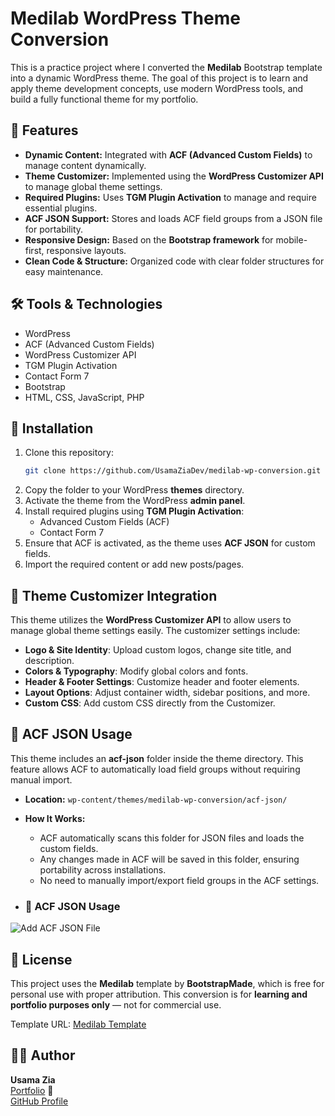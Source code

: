 # Medilab WordPress Theme Conversion

This is a practice project where I converted the **Medilab** Bootstrap template into a dynamic WordPress theme. The goal of this project is to learn and apply theme development concepts, use modern WordPress tools, and build a fully functional theme for my portfolio.

## 🚀 Features
- **Dynamic Content:** Integrated with **ACF (Advanced Custom Fields)** to manage content dynamically.
- **Theme Customizer:** Implemented using the **WordPress Customizer API** to manage global theme settings.
- **Required Plugins:** Uses **TGM Plugin Activation** to manage and require essential plugins.
- **ACF JSON Support:** Stores and loads ACF field groups from a JSON file for portability.
- **Responsive Design:** Based on the **Bootstrap framework** for mobile-first, responsive layouts.
- **Clean Code & Structure:** Organized code with clear folder structures for easy maintenance.

## 🛠️ Tools & Technologies
- WordPress
- ACF (Advanced Custom Fields)
- WordPress Customizer API
- TGM Plugin Activation
- Contact Form 7
- Bootstrap
- HTML, CSS, JavaScript, PHP

## 📂 Installation
1. Clone this repository:
   ```bash
   git clone https://github.com/UsamaZiaDev/medilab-wp-conversion.git
   ```
2. Copy the folder to your WordPress **themes** directory.
3. Activate the theme from the WordPress **admin panel**.
4. Install required plugins using **TGM Plugin Activation**:
   - Advanced Custom Fields (ACF)
   - Contact Form 7
5. Ensure that ACF is activated, as the theme uses **ACF JSON** for custom fields.
6. Import the required content or add new posts/pages.

## 🎨 Theme Customizer Integration
This theme utilizes the **WordPress Customizer API** to allow users to manage global theme settings easily. The customizer settings include:

- **Logo & Site Identity**: Upload custom logos, change site title, and description.
- **Colors & Typography**: Modify global colors and fonts.
- **Header & Footer Settings**: Customize header and footer elements.
- **Layout Options**: Adjust container width, sidebar positions, and more.
- **Custom CSS**: Add custom CSS directly from the Customizer.

## 📂 ACF JSON Usage
This theme includes an **acf-json** folder inside the theme directory. This feature allows ACF to automatically load field groups without requiring manual import.

- **Location:** `wp-content/themes/medilab-wp-conversion/acf-json/`
- **How It Works:**
  - ACF automatically scans this folder for JSON files and loads the custom fields.
  - Any changes made in ACF will be saved in this folder, ensuring portability across installations.
  - No need to manually import/export field groups in the ACF settings.

- ### 📄 ACF JSON Usage  
 ![Add ACF JSON File](https://github.com/user-attachments/assets/b23fb6a5-6b07-431a-b38d-60c9070d1c75)

## 📘 License
This project uses the **Medilab** template by **BootstrapMade**, which is free for personal use with proper attribution. This conversion is for **learning and portfolio purposes only** — not for commercial use.

Template URL: [Medilab Template](https://bootstrapmade.com/medilab-free-medical-bootstrap-theme/)

## 👨‍💻 Author
**Usama Zia**  
[Portfolio](https://usamazia.dev) 🚀  
[GitHub Profile](https://github.com/UsamaZiaDev)

